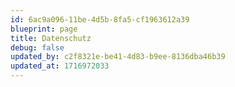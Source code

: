 ```yaml
---
id: 6ac9a096-11be-4d5b-8fa5-cf1963612a39
blueprint: page
title: Datenschutz
debug: false
updated_by: c2f8321e-be41-4d83-b9ee-8136dba46b39
updated_at: 1716972033
---
```

